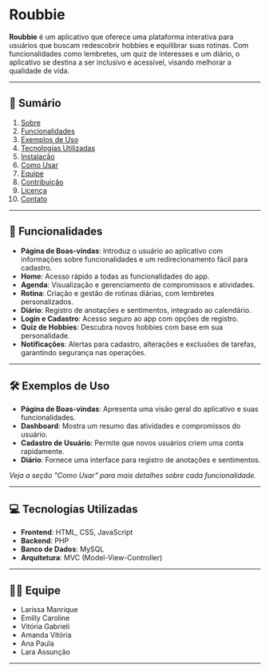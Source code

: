# Roubbie

**Roubbie** é um aplicativo que oferece uma plataforma interativa para usuários que buscam redescobrir hobbies e equilibrar suas rotinas. Com funcionalidades como lembretes, um quiz de interesses e um diário, o aplicativo se destina a ser inclusivo e acessível, visando melhorar a qualidade de vida.

---

## 📖 Sumário
1. [Sobre](#sobre)
2. [Funcionalidades](#funcionalidades)
3. [Exemplos de Uso](#exemplos-de-uso)
4. [Tecnologias Utilizadas](#tecnologias-utilizadas)
5. [Instalação](#instalação)
6. [Como Usar](#como-usar)
7. [Equipe](#equipe)
8. [Contribuição](#contribuição)
9. [Licença](#licença)
10. [Contato](#contato)

---

## 🔧 Funcionalidades
- **Página de Boas-vindas**: Introduz o usuário ao aplicativo com informações sobre funcionalidades e um redirecionamento fácil para cadastro.
- **Home**: Acesso rápido a todas as funcionalidades do app.
- **Agenda**: Visualização e gerenciamento de compromissos e atividades.
- **Rotina**: Criação e gestão de rotinas diárias, com lembretes personalizados.
- **Diário**: Registro de anotações e sentimentos, integrado ao calendário.
- **Login e Cadastro**: Acesso seguro ao app com opções de registro.
- **Quiz de Hobbies**: Descubra novos hobbies com base em sua personalidade.
- **Notificações**: Alertas para cadastro, alterações e exclusões de tarefas, garantindo segurança nas operações.

---

## 🛠️ Exemplos de Uso
- **Página de Boas-vindas**: Apresenta uma visão geral do aplicativo e suas funcionalidades.
- **Dashboard**: Mostra um resumo das atividades e compromissos do usuário.
- **Cadastro de Usuário**: Permite que novos usuários criem uma conta rapidamente.
- **Diário**: Fornece uma interface para registro de anotações e sentimentos.

*Veja a seção "Como Usar" para mais detalhes sobre cada funcionalidade.*

---

## 💻 Tecnologias Utilizadas
- **Frontend**: HTML, CSS, JavaScript
- **Backend**: PHP
- **Banco de Dados**: MySQL
- **Arquitetura**: MVC (Model-View-Controller)

---

## 👩‍💻 Equipe
- Larissa Manrique
- Emilly Caroline
- Vitória Gabrieli
- Amanda Vitória
- Ana Paula
- Lara Assunção

---

